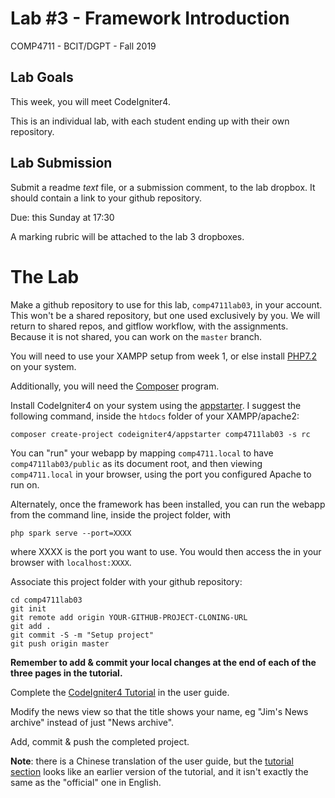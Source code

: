# Lab #3 - Framework Introduction
COMP4711 - BCIT/DGPT - Fall 2019

## Lab Goals

This week, you will meet CodeIgniter4.

This is an individual lab, with each student ending up with their own repository.


## Lab Submission

Submit a readme *text* file, or a submission comment, to the lab dropbox. 
It should contain a link to your github repository. 

Due: this Sunday at 17:30

A marking rubric will be attached to the lab 3 dropboxes.


# The Lab

Make a github repository to use for this lab, `comp4711lab03`, in your account.  
This won't be a shared repository, but one used exclusively by you.
We will return to shared repos, and gitflow workflow, with the assignments. 
Because it is not shared, you can work on the `master` branch.

You will need to use your XAMPP setup from week 1, or else install [PHP7.2](https://www.php.net/) on your system.

Additionally, you will need the [Composer](https://getcomposer.org/) program.

Install CodeIgniter4 on your system using the [appstarter](https://codeigniter4.github.io/userguide/installation/installing_composer.html#app-starter).
I suggest the following command, inside the `htdocs` folder of your XAMPP/apache2:

    composer create-project codeigniter4/appstarter comp4711lab03 -s rc

You can "run" your webapp by mapping `comp4711.local` to have `comp4711lab03/public` as its document root,
and then viewing `comp4711.local` in your browser, using the port you configured Apache to run on.

Alternately, once the framework has been installed, you can run the webapp from the command line, inside
the project folder, with 

    php spark serve --port=XXXX

where XXXX is the port you want to use. 
You would then access the in your browser with `localhost:XXXX`.

Associate this project folder with your github repository:

    cd comp4711lab03
    git init
    git remote add origin YOUR-GITHUB-PROJECT-CLONING-URL
    git add .
    git commit -S -m "Setup project"
    git push origin master

**Remember to add & commit your local changes at the end of each of the three pages in the tutorial.**

Complete the [CodeIgniter4 Tutorial](https://codeigniter4.github.io/userguide/tutorial/index.html) in the user guide.

Modify the news view so that the title shows your name, eg "Jim's News archive" instead of just "News archive".

Add, commit & push the completed project.

**Note**: there is a Chinese translation of the user guide, but the 
[tutorial section](https://codeigniter-chinese.github.io/codeigniter4-user-guide/tutorial/index.html#) looks like
an earlier version of the tutorial, and it isn't exactly the same as the "official" one in English.
